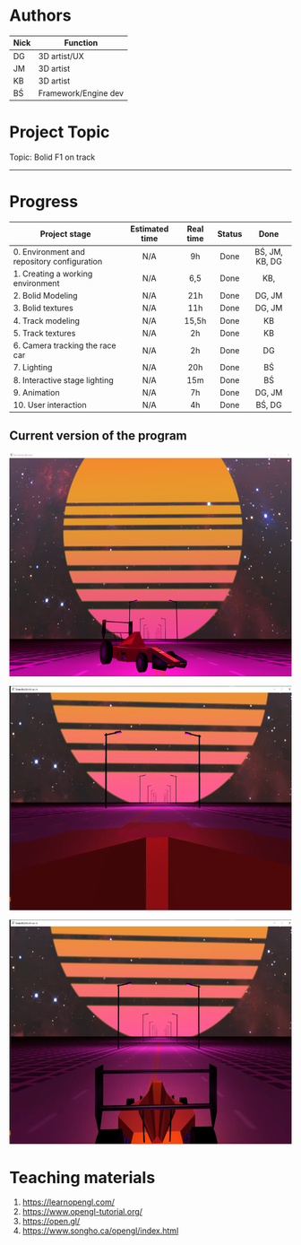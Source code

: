 # Authors

| Nick    	    |       Function      |
|--------------------|--------------------|
|DG		|    3D artist/UX    |
|JM 		|     3D artist      |
|KB |     3D artist      |
|BŚ		|Framework/Engine dev|

# **Project Topic**  
Topic: Bolid F1 on track

---

# **Progress**

| Project stage         			            |  Estimated time | Real time | Status |Done                         |
|--------------------------------------------|:------------------:|:--------------:|:------:|:-------------------------------:|
|0. Environment and repository configuration	| 	   	N/A			|       9h       |  Done  | BŚ, JM, KB, DG                  |
|1. Creating a working environment	         | 	   	N/A			|       6,5      |  Done  | KB,                             |
|2. Bolid Modeling				            | 	   	N/A			|       21h      |  Done  | DG, JM                          |
|3. Bolid textures					            | 	   	N/A			|       11h      |  Done  | DG, JM                          |
|4. Track modeling			            | 	   	N/A			|      15,5h     |  Done  | KB                              |
|5. Track textures					               | 	   	N/A			|       2h       |  Done  | KB                              |
|6. Camera tracking the race car      		         | 	   	N/A			|       2h       |  Done  | DG                              |
|7. Lighting 					               | 	   	N/A			|       20h      |  Done  | BŚ                              |
|8. Interactive stage lighting	         | 	   	N/A			|       15m      |  Done  | BŚ                              |
|9. Animation                       	         | 	   	N/A			|       7h       |  Done  | DG, JM                          |
|10. User interaction		         | 	   	N/A			|       4h       |  Done  | BŚ, DG                          |

## **Current version of the program**
<img src="Schematy/Current.png" alt="Current version"
	title="FRONT" width="600" height="400" />
	
<img src="Schematy/inside.png" alt="Current version"
	title="FRONT" width="600" height="400" />
	
<img src="Schematy/thirdPerson.png" alt="Current version"
	title="FRONT" width="600" height="400" />
	


# **Teaching materials**
1. https://learnopengl.com/ 
2. https://www.opengl-tutorial.org/
3. https://open.gl/
4. https://www.songho.ca/opengl/index.html
